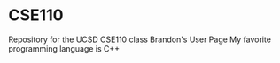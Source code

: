 # CSE110
Repository for the UCSD CSE110 class
Brandon's User Page
My favorite programming language is C++
